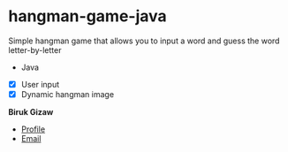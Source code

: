 # hangman-game-java 
Simple hangman game that allows you to input a word and guess the word letter-by-letter
- Java
- [x] User input
- [x] Dynamic hangman image

**Biruk Gizaw**
- [Profile](https://github.com/bgizaw "Biruk Gizaw")
- [Email](mailto:bgizaw8@gmail.com?subject=Hi! "Hi!")
